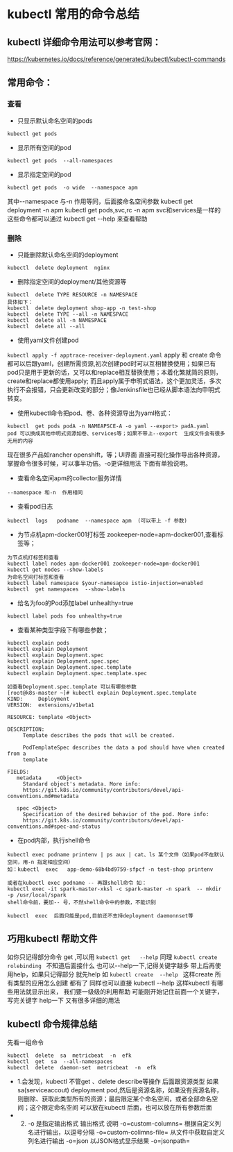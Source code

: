 

# kubectl 常用的命令总结

## kubectl 详细命令用法可以参考官网：

https://kubernetes.io/docs/reference/generated/kubectl/kubectl-commands

## 常用命令：

### 查看

- 只显示默认命名空间的pods

```kubectl get pods ```

- 显示所有空间的pod

```kubectl get pods  --all-namespaces```

- 显示指定空间的pod

```kubectl get pods  -o wide  --namespace apm```

其中--namespace  与-n 作用等同，后面接命名空间参数
kubectl get deployment  -n  apm
kubectl get pods,svc,rc  -n  apm  svc和services是一样的
这些命令都可以通过  kubectl get    --help 来查看帮助

### 删除
- 只能删除默认命名空间的deployment 

```kubectl  delete deployment  nginx  ```

- 删除指定空间的deployment/其他资源等

```
kubectl  delete TYPE RESOURCE -n NAMESPACE
具体如下：
kubectl  delete deployment shop-app -n test-shop  
kubectl  delete TYPE --all -n NAMESPACE
kubectl  delete all -n NAMESPACE
kubectl  delete all --all
```

- 使用yaml文件创建pod

```kubectl apply -f apptrace-receiver-deployment.yaml```
apply  和 create 命令都可以后跟yaml，创建所需资源,初次创建pod时可以互相替换使用；如果已有pod只是用于更新的话，又可以和replace相互替换使用；本着化繁就简的原则，create和replace都使用apply; 而且apply属于申明式语法，这个更加灵活，多次执行不会报错，只会更新改变的部分；像Jenkinsfile也已经从脚本语法向申明式转变。

- 使用kubectl命令把pod、卷、各种资源导出为yaml格式：

```
kubectl  get pods podA -n NAMEAPSCE-A -o yaml --export> padA.yaml
pod 可以换成其他申明式资源如卷、services等；如果不带上--export  生成文件会有很多无用的内容
```
现在很多产品如rancher openshift，等；UI界面 直接可视化操作导出各种资源，掌握命令很多时候，可以事半功倍。-o更详细用法 下面有单独说明。

- 查看命名空间apm的collector服务详情

```kubectl  describe  service/apptrace-collector  --namespace apm 
--namespace 和-n  作用相同
```
- 查看pod日志

```kubectl  logs   podname  --namespace apm  (可以带上 -f 参数)```

- 为节点机apm-docker001打标签 zookeeper-node=apm-docker001,查看标签等；

```
为节点机打标签和查看
kubectl label nodes apm-docker001 zookeeper-node=apm-docker001
kubectl get nodes --show-labels
为命名空间打标签和查看
kubectl label namespace $your-namesapce istio-injection=enabled
kubectl  get namespaces  --show-labels
```
- 给名为foo的Pod添加label unhealthy=true

``` kubectl label pods foo unhealthy=true ```

- 查看某种类型字段下有哪些参数；

```
kubectl explain pods
kubectl explain Deployment
kubectl explain Deployment.spec
kubectl explain Deployment.spec.spec
kubectl explain Deployment.spec.template
kubectl explain Deployment.spec.template.spec

```

```
如查看Deployment.spec.template 可以有哪些参数
[root@k8s-master ~]# kubectl explain Deployment.spec.template
KIND:     Deployment
VERSION:  extensions/v1beta1

RESOURCE: template <Object>

DESCRIPTION:
     Template describes the pods that will be created.

     PodTemplateSpec describes the data a pod should have when created from a
     template

FIELDS:
   metadata     <Object>
     Standard object's metadata. More info:
     https://git.k8s.io/community/contributors/devel/api-conventions.md#metadata

   spec <Object>
     Specification of the desired behavior of the pod. More info:
     https://git.k8s.io/community/contributors/devel/api-conventions.md#spec-and-status
```
- 在pod内部，执行shell命令

```
kubectl exec podname printenv | ps aux | cat、ls 某个文件（如果pod不在默认空间，用-n 指定相应空间）
如：kubectl  exec   app-demo-68b4bd9759-sfpcf -n test-shop printenv

或者在kubectl exec podname -- 再跟shell命令 如：
kubectl exec -it spark-master-xksl -c spark-master -n spark  -- mkdir -p /usr/local/spark  
shell命令前，要加-- 号，不然shell命令中的参数，不能识别

kubectl  exec  后面只能是pod,目前还不支持deployment daemonnset等
```

## 巧用kubectl 帮助文件

如你只记得部分命令 get ,可以用
``` kubectl get   --help ```
同理
```kubectl create rolebinding ```
不知道后面接什么 也可以--help一下,记得关键字越多 带上后再使用help，如果只记得部分  就先help
如
```kubectl create  --help ```
这样create  所有类型的应用怎么创建 都有了
同样也可以直接  kubectl  --help 
这样kubectl  有哪些用法就显示出来，
我们要一级级的利用帮助  可能刚开始记住前面一个关键字，写完关键字 help一下  又有很多详细的用法 



## kubectl 命令规律总结
先看一组命令
```
kubectl  delete  sa  metricbeat  -n  efk
kubectl  get  sa  --all-namespaces
kubectl  delete  daemon-set  metricbeat  -n  efk
```
- 1.会发现，kubectl  不管get 、delete describe等操作 后面跟资源类型 如果sa(serviceaccout) deployment pod,然后是资源名称，如果没有资源名称，则删除、获取此类型所有的资源；最后限定某个命名空间，或者全部命名空间；这个限定命名空间 可以放在kubectl 后面，也可以放在所有参数后面
- 2. -o 是指定输出格式
      输出格式	说明
      -o=custom-columns=<spec>	根据自定义列名进行输出，以逗号分隔
      -o=custom-colimns-file=<filename>	从文件中获取自定义列名进行输出
      -o=json	以JSON格式显示结果
      -o=jsonpath=<template>	输出jsonpath表达式定义的字段信息
      -o=jsonpath-file=<filename>	输出jsonpath表达式定义的字段信息，来源于文件
      -o=name	仅输出资源对象的名称
      -o=wide	输出额外信息。对于Pod，将输出Pod所在的Node名
      -o=yaml	以yaml格式显示结果

如下：
```
kubectl  get  sa   -n  efk  -o  yaml 
kubectl  get  sa  efk-elaticsearch -n  efk  -o  yaml  >xxx.yaml 
kubectl  get pod efk-elaticsearch-0 -n  efk  -o  wide
```



- 因为k8s 采用的是REST API接口，所有命令都最终会转换成curl  -X  PUT POS等形式,为什么不直接使用curl命令，因为需要一堆相关授权，rancher UI里面 在deploy或其他资源中，选择api查看 就可以查到，也可以点击右侧的edit编辑后 通过curl命令提交

```
API Request
cURL command line: 
curl -u "${CATTLE_ACCESS_KEY}:${CATTLE_SECRET_KEY}" \
-X PUT \
-H 'Accept: application/json' \
-H 'Content-Type: application/json' \
-d '{"annotations":{"cattle.io/timestamp":"", "cni.projectcalico.org/podIP":"10.42.1.44/32"}, "containers":[{"allowPrivilegeEscalation":false, "exitCode":null, "image":"172.16.35.31:1180/apm-images/gettoken:1.0", "imagePullPolicy":"IfNotPresent", "initContainer":false, "name":"genttoken", "ports":[{"containerPort":8001, "dnsName":"genttoken-nodeport", "kind":"NodePort", "name":"8001tcp301001", "protocol":"TCP", "sourcePort":30100, "type":"/v3/project/schemas/containerPort"}], "privileged":false, "procMount":"Default", "readOnly":false, "resources":{"type":"/v3/project/schemas/resourceRequirements"}, "restartCount":0, "runAsNonRoot":false, "state":"running", "stdin":true, "stdinOnce":false, "terminationMessagePath":"/dev/termination-log", "terminationMessagePolicy":"  等等
```
修改完成后 可以点击send  request来提交

### "-"在kubectl中  用法说明

“-”它作为标准输入（池）非常灵活用法 ，和tar中用法非常类似

- yaml

  ```yaml
  - apiVersion: v1
    data:
      kubernetes.yml: |-
        - type: docker
          containers.ids:
          - "*"
          processors:
            - add_kubernetes_metadata:
                in_cluster: true
    kind: ConfigMap
  ```

  

- 命令

```bash
kubectl get po --all-namespaces --show-all --field-selector 'status.phase==Pending' -o json | kubectl delete -f -
```

```bash
curl --insecure -sfL https://your_domain/v3/import/f2gdpkvz42gqzm8vbrdpd99xgppjxgwct7wt86lzswwnf4p2d4vfd7.yaml | kubectl apply -f -
```



可以看出，“-”里面保存标准输入的内容。

## 更多用法可以参照官网或者国内翻译的博客

https://blog.csdn.net/xingwangc2014/article/details/51204224

